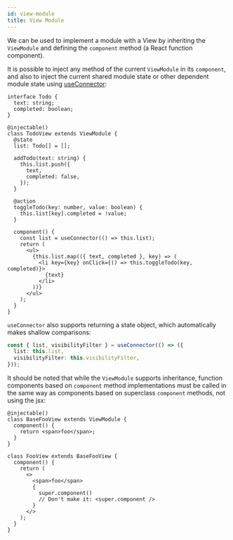 ```yaml
---
id: view-module
title: View Module
---
```


We can be used to implement a module with a View by inheriting the `ViewModule` and defining the `component` method (a React function component).

It is possible to inject any method of the current `ViewModule` in its `component`, and also to inject the current shared module state or other dependent module state using [useConnector](api/reactant/modules/_hooks_useconnector_.md):


```tsx
interface Todo {
  text: string;
  completed: boolean;
}

@injectable()
class TodoView extends ViewModule {
  @state
  list: Todo[] = [];

  addTodo(text: string) {
    this.list.push({
      text,
      completed: false,
    });
  }

  @action
  toggleTodo(key: number, value: boolean) {
    this.list[key].completed = !value;
  }

  component() {
    const list = useConnector(() => this.list);
    return (
      <ul>
        {this.list.map(({ text, completed }, key) => (
          <li key={key} onClick={() => this.toggleTodo(key, completed)}>
            {text}
          </li>
        ))}
      </ul>
    );
  }
}
```

`useConnector` also supports returning a state object, which automatically makes shallow comparisons:

```ts
const { list, visibilityFilter } = useConnector(() => ({
  list: this.list,
  visibilityFilter: this.visibilityFilter,
}));
```

It should be noted that while the `ViewModule` supports inheritance, function components based on `component` method implementations must be called in the same way as components based on superclass `component` methods, not using the jsx:


```tsx
@injectable()
class BaseFooView extends ViewModule {
  component() {
    return <span>foo</span>;
  }
}

class FooView extends BaseFooView {
  component() {
    return (
      <>
        <span>foo</span>
        {
          super.component()
          // Don't make it: <super.component />
        }
      </>
    );
  }
}
```


